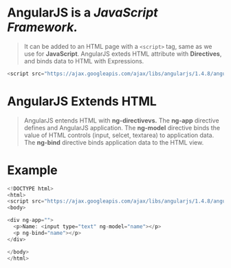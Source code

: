 # AngularJS is a *JavaScript Framework.*
> It can be added to an HTML page with a ```<script>``` tag, same as we use for **JavaScript**.
> AngularJS exteds HTML attribute with **Directives**, and binds data to HTML with Expressions.
```javascript
<script src="https://ajax.googleapis.com/ajax/libs/angularjs/1.4.8/angular.min.js"></script>
```
# AngularJS Extends HTML
> AngularJS entends HTML with **ng-directivevs.**
> The **ng-app** directive defines and AngularJS application.
> The **ng-model** directive binds the value of HTML controls (input, selcet, textarea) to application data.
> The **ng-bind** directive binds application data to the HTML view.

# Example 
```JavaScript
<!DOCTYPE html>
<html>
<script src="https://ajax.googleapis.com/ajax/libs/angularjs/1.4.8/angular.min.js"></script>
<body>

<div ng-app="">
  <p>Name: <input type="text" ng-model="name"></p>
  <p ng-bind="name"></p>
</div>

</body>
</html>
```
